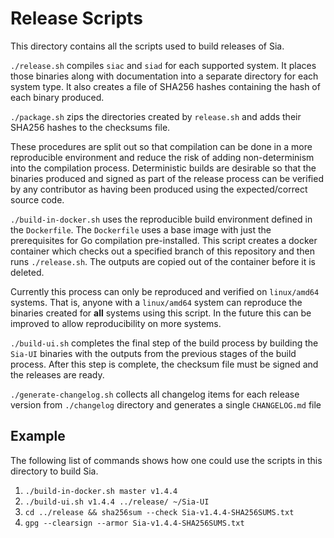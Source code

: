 # Release Scripts

This directory contains all the scripts used to build releases of Sia.

`./release.sh` compiles `siac` and `siad` for each supported system. It places
those binaries along with documentation into a separate directory for each
system type. It also creates a file of SHA256 hashes containing the hash of
each binary produced.

`./package.sh` zips the directories created by `release.sh` and adds their
SHA256 hashes to the checksums file.

These procedures are split out so that compilation can be done in a more
reproducible environment and reduce the risk of adding non-determinism into the
compilation process. Deterministic builds are desirable so that the binaries
produced and signed as part of the release process can be verified by any
contributor as having been produced using the expected/correct source code.

`./build-in-docker.sh`  uses the reproducible build environment defined in the
`Dockerfile`. The `Dockerfile` uses a base image with just the prerequisites for
Go compilation pre-installed. This script creates a docker container which
checks out a specified branch of this repository and then runs `./release.sh`.
The outputs are copied out of the container before it is deleted.

Currently this process can only be reproduced and verified on `linux/amd64`
systems. That is, anyone with a `linux/amd64` system can reproduce the binaries
created for **all** systems using this script. In the future this can be
improved to allow reproducibility on more systems.

`./build-ui.sh` completes the final step of the build process by building the
`Sia-UI` binaries with the outputs from the previous stages of the build
process. After this step is complete, the checksum file must be signed and the
releases are ready.

`./generate-changelog.sh` collects all changelog items for each release version
from `./changelog` directory and generates a single `CHANGELOG.md` file


## Example
The following list of commands shows how one could use the scripts in this directory to build Sia.

1. `./build-in-docker.sh master v1.4.4`
2. `./build-ui.sh v1.4.4 ../release/ ~/Sia-UI`
3. `cd ../release && sha256sum --check Sia-v1.4.4-SHA256SUMS.txt`
3. `gpg --clearsign --armor Sia-v1.4.4-SHA256SUMS.txt`
